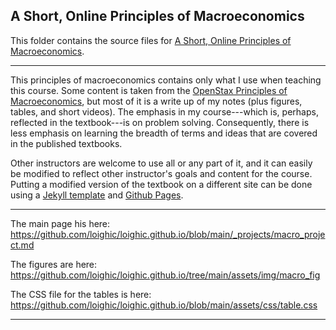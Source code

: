 ## A Short, Online Principles of Macroeconomics

This folder contains the source files for [A Short, Online Principles of Macroeconomics](https://loighic.net/macro/).

---

This principles of macroeconomics contains only what I use when teaching this course. Some content is taken from the [OpenStax Principles of Macroeconomics](https://openstax.org/details/books/principles-macroeconomics-3e), but most of it is a write up of my notes (plus figures, tables, and short videos). The emphasis in my course---which is, perhaps, reflected in the textbook---is on problem solving. Consequently, there is less emphasis on learning the breadth of terms and ideas that are covered in the published textbooks.

Other instructors are welcome to use all or any part of it, and it can easily be modified to reflect other instructor's goals and content for the course. Putting a modified version of the textbook on a different site can be done using a [Jekyll template](https://jekyllrb.com/docs/themes/) and [Github Pages](https://pages.github.com/).

---


The main page his here: https://github.com/loighic/loighic.github.io/blob/main/_projects/macro_project.md

The figures are here: https://github.com/loighic/loighic.github.io/tree/main/assets/img/macro_fig

The CSS file for the tables is here: https://github.com/loighic/loighic.github.io/blob/main/assets/css/table.css

---
 